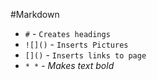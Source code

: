 #Markdown

* `#` - `Creates headings`
* `![]()` - `Inserts Pictures`
* `[]()` - `Inserts links to page`
* `* *` - *Makes text bold*
